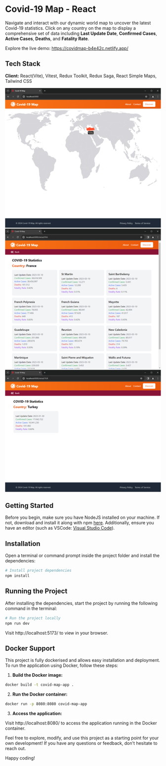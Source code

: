 # Covid-19 Map - React

Navigate and interact with our dynamic world map to uncover the latest Covid-19 statistics. Click on any country on the map to display a comprehensive set of data including **Last Update Date**, **Confirmed Cases**, **Active Cases**, **Deaths**, and **Fatality Rate**.

Explore the live demo: https://covidmap-b4e42c.netlify.app/

## Tech Stack

**Client:** React(Vite), Vitest, Redux Toolkit, Redux Saga, React Simple Maps, Tailwind CSS

![alt text](public/screenshots/ss1.png?raw=true)
![alt text](public/screenshots/ss2.png?raw=true)
![alt text](public/screenshots/ss3.png?raw=true)

## Getting Started

Before you begin, make sure you have NodeJS installed on your machine. If not, download and install it along with npm [here](https://nodejs.org/en/). Additionally, ensure you have an editor (such as VSCode: [Visual Studio Code](https://code.visualstudio.com/)).

## Installation

Open a terminal or command prompt inside the project folder and install the dependencies:

```Bash
# Install project dependencies
npm install
```

## Running the Project

After installing the dependencies, start the project by running the following command in the terminal:

```Bash
# Run the project locally
npm run dev
```

Visit http://localhost:5173/ to view in your browser.

## Docker Support

This project is fully dockerised and allows easy installation and deployment. To run the application using Docker, follow these steps:

1. **Build the Docker image:**

```Bash
docker build -t covid-map-app .
```

2. **Run the Docker container:**

```Bash
docker run -p 8080:8080 covid-map-app
```

3. **Access the application:**

Visit http://localhost:8080/ to access the application running in the Docker container.

Feel free to explore, modify, and use this project as a starting point for your own development! If you have any questions or feedback, don't hesitate to reach out.

Happy coding!
